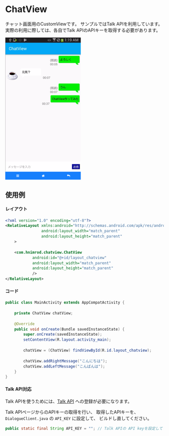 # ChatView

チャット画面用のCustomViewです。
サンプルではTalk APIを利用しています。
実際の利用に際しては、各自でTalk APIのAPIキーを取得する必要があります。

![](image/screen.png)


## 使用例


#### レイアウト

```activity_main.xml
<?xml version="1.0" encoding="utf-8"?>
<RelativeLayout xmlns:android="http://schemas.android.com/apk/res/android"
                android:layout_width="match_parent"
                android:layout_height="match_parent"
    >

    <com.hnimrod.chatview.ChatView
            android:id="@+id/layout_chatview"
            android:layout_width="match_parent"
            android:layout_height="match_parent"
            />
</RelativeLayout>
```

#### コード

```MainActivity.java
public class MainActivity extends AppCompatActivity {

    private ChatView chatView;
    
    @Override
    public void onCreate(Bundle savedInstanceState) {
        super.onCreate(savedInstanceState);
        setContentView(R.layout.activity_main);
        
        chatView = (ChatView) findViewById(R.id.layout_chatview);
        
        chatView.addRightMessage("こんにちは");
        chatView.addLeftMessage("こんばんは");
    }        
}
```


#### Talk API対応

Talk APIを使うためには、[Talk API](https://a3rt.recruit-tech.co.jp/product/talkAPI/) への登録が必要になります。

Talk APIページからのAPIキーの取得を行い、
取得したAPIキーを、`DialogueClient.java` の `API_KEY` に設定して、
ビルドし直してください。

```DialogueClient.java
public static final String API_KEY = ""; // Talk APIの API keyを設定してください
```